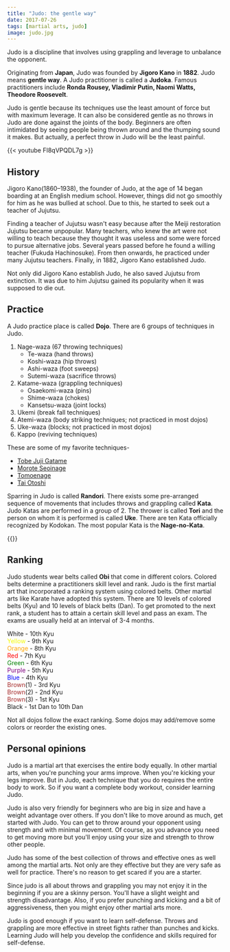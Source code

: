 ```yaml
---
title: "Judo: the gentle way"
date: 2017-07-26
tags: [martial arts, judo]
image: judo.jpg
---
```


Judo is a discipline that involves using grappling and leverage to unbalance the opponent. 

Originating from **Japan**, Judo was founded by **Jigoro Kano** in **1882**. Judo means **gentle way**. A Judo practitioner is called a **Judoka**. Famous practitioners include **Ronda Rousey, Vladimir Putin, Naomi Watts, Theodore Roosevelt**.

Judo is gentle because its techniques use the least amount of force but with maximum leverage. It can also be considered gentle as no throws in Judo are done against the joints of the body. Beginners are often intimidated by seeing people being thrown around and the thumping sound it makes. But actually, a perfect throw in Judo will be the least painful. 

{{< youtube FI8qVPQDL7g >}}

## History

Jigoro Kano(1860–1938), the founder of Judo, at the age of 14 began boarding at an English medium school. However, things did not go smoothly for him as he was bullied at school. Due to this, he started to seek out a teacher of Jujutsu.

Finding a teacher of Jujutsu wasn't easy because after the Meiji restoration Jujutsu became unpopular. Many teachers, who knew the art were not willing to teach because they thought it was useless and some were forced to pursue alternative jobs. Several years passed before he found a willing teacher (Fukuda Hachinosuke). From then onwards, he practiced under many Jujutsu teachers. Finally, in 1882, Jigoro Kano established Judo.

Not only did Jigoro Kano establish Judo, he also saved Jujutsu from extinction. It was due to him Jujutsu gained its popularity when it was supposed to die out.

## Practice

A Judo practice place is called **Dojo**. There are 6 groups of techniques in Judo.
1. Nage-waza (67 throwing techniques)
	- Te-waza (hand throws)
	- Koshi-waza (hip throws)
	- Ashi-waza (foot sweeps)
	- Sutemi-waza (sacrifice throws)
2. Katame-waza (grappling techniques)
	- Osaekomi-waza (pins)
	- Shime-waza (chokes)
	- Kansetsu-waza (joint locks)
3. Ukemi (break fall techniques)
4. Atemi-waza (body striking techniques; not practiced in most dojos)
5. Uke-waza (blocks; not practiced in most dojos)
6. Kappo (reviving techniques)

These are some of my favorite techniques- 
* [Tobe Juji Gatame](https://www.youtube.com/watch?v=3QlUuXkTnMY)
* [Morote Seoinage](https://www.youtube.com/watch?v=ioVYXB7Z-sw)
* [Tomoenage](https://www.youtube.com/watch?v=tOIbQ2cXRHU)
* [Tai Otoshi](https://www.youtube.com/watch?v=4IpweRu1KB0)

Sparring in Judo is called **Randori**. There exists some pre-arranged sequence of movements that includes throws and grappling called **Kata**. Judo Katas are performed in a group of 2. The thrower is called **Tori** and the person on whom it is performed is called **Uke**. There are ten Kata officially recognized by Kodokan. The most popular Kata is the **Nage-no-Kata**.

{{<youtube YOcVfmmMBLY>}}

## Ranking

Judo students wear belts called **Obi** that come in different colors. Colored belts determine a practitioners skill level and rank. Judo is the first martial art that incorporated a ranking system using colored belts. Other martial arts like Karate have adopted this system. There are 10 levels of colored belts (Kyu) and 10 levels of black belts (Dan). To get promoted to the next rank, a student has to attain a certain skill level and pass an exam. The exams are usually held at an interval of 3-4 months.

White - 10th Kyu  
<span style="color:#f4fc00">Yellow</span> - 9th Kyu  
<span style="color:orange">Orange</span> - 8th Kyu  
<span style="color:red">Red</span> - 7th Kyu  
<span style="color:green">Green</span> - 6th Kyu  
<span style="color:purple">Purple</span> - 5th Kyu  
<span style="color:blue">Blue</span> - 4th Kyu  
<span style="color:brown">Brown</span>(1) - 3rd Kyu  
<span style="color:brown">Brown</span>(2) - 2nd Kyu  
<span style="color:brown">Brown</span>(3) - 1st Kyu  
Black - 1st Dan to 10th Dan

Not all dojos follow the exact ranking. Some dojos may add/remove some colors or reorder the existing ones.

## Personal opinions

Judo is a martial art that exercises the entire body equally. In other martial arts, when you're punching your arms improve. When you're kicking your legs improve. But in Judo, each technique that you do requires the entire body to work. So if you want a complete body workout, consider learning Judo.

Judo is also very friendly for beginners who are big in size and have a weight advantage over others. If you don't like to move around as much, get started with Judo. You can get to throw around your opponent using strength and with minimal movement. Of course, as you advance you need to get moving more but you'll enjoy using your size and strength to throw other people.

Judo has some of the best collection of throws and effective ones as well among the martial arts. Not only are they effective but they are very safe as well for practice. There's no reason to get scared if you are a starter.

Since judo is all about throws and grappling you may not enjoy it in the beginning if you are a skinny person. You'll have a slight weight and strength disadvantage. Also, if you prefer punching and kicking and a bit of aggressiveness, then you might enjoy other martial arts more. 

Judo is good enough if you want to learn self-defense. Throws and grappling are more effective in street fights rather than punches and kicks. Learning Judo will help you develop the confidence and skills required for self-defense.
